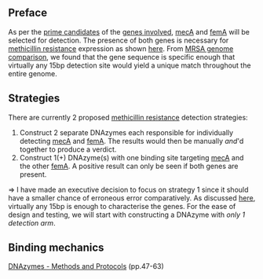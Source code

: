 ## Preface
As per the [prime candidates](Methicillin%20resistance/genes/genes%20involved.md#Prime%20candidates) of the [genes involved](Methicillin%20resistance/genes/genes%20involved.md), [mecA](Methicillin%20resistance/genes/mecA%20gene%20(PBP2a).md) and [femA](Methicillin%20resistance/genes/femA%20gene.md) will be selected for detection. The presence of both genes is necessary for [methicillin resistance](Methicillin%20resistance/Genomic%20basis%20for%20methicillin%20resistance.md) expression as shown [here](Methicillin%20resistance/Methicillin%20resistance%20mechanisms.md#PBP2a%20+%20..?).
From [MRSA genome comparison](Methicillin%20resistance/DNA%20sequences/MRSA%20genome%20comparison.md), we found that the gene sequence is specific enough that virtually any 15bp detection site would yield a unique match throughout the entire genome.

## Strategies
There are currently 2 proposed [methicillin resistance](Methicillin%20resistance/Genomic%20basis%20for%20methicillin%20resistance.md) detection strategies:
1. Construct 2 separate DNAzymes each responsible for individually detecting [mecA](Methicillin%20resistance/DNA%20sequences/mecA%20sequence.md) and [femA](Methicillin%20resistance/DNA%20sequences/femA%20sequence.md). The results would then be manually *and*'d together to produce a verdict.
2. Construct 1(+) DNAzyme(s) with one binding site targeting [mecA](Methicillin%20resistance/DNA%20sequences/mecA%20sequence.md) and the other [femA](Methicillin%20resistance/DNA%20sequences/femA%20sequence.md). A positive result can only be seen if both genes are present.

=> I have made an executive decision to focus on strategy 1 since it should have a smaller chance of erroneous error comparatively. As discussed [here](Methicillin%20resistance/DNA%20sequences/MRSA%20genome%20comparison.md#findings), virtually any 15bp is enough to characterise the genes. For the ease of design and testing, we will start with constructing a DNAzyme with *only 1 detection arm*.

## Binding mechanics
[DNAzymes - Methods and Protocols](research%20paper%20pdfs/DNAzymes%20-%20Methods%20and%20Protocols.pdf) (pp.47-63)
